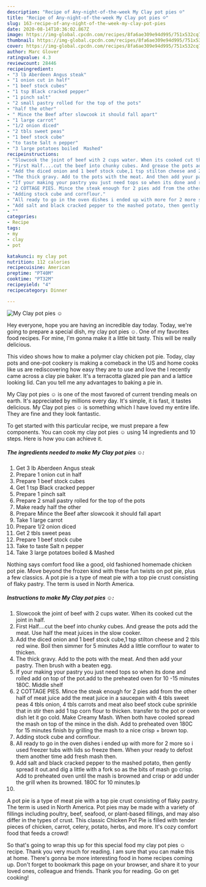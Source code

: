 ```yaml
---
description: "Recipe of Any-night-of-the-week My Clay pot pies ☺"
title: "Recipe of Any-night-of-the-week My Clay pot pies ☺"
slug: 163-recipe-of-any-night-of-the-week-my-clay-pot-pies
date: 2020-08-14T10:36:02.867Z
image: https://img-global.cpcdn.com/recipes/8fa6ae309e94d995/751x532cq70/my-clay-pot-pies-☺-recipe-main-photo.jpg
thumbnail: https://img-global.cpcdn.com/recipes/8fa6ae309e94d995/751x532cq70/my-clay-pot-pies-☺-recipe-main-photo.jpg
cover: https://img-global.cpcdn.com/recipes/8fa6ae309e94d995/751x532cq70/my-clay-pot-pies-☺-recipe-main-photo.jpg
author: Marc Glover
ratingvalue: 4.3
reviewcount: 28446
recipeingredient:
- "3 lb Aberdeen Angus steak"
- "1 onion cut in half"
- "1 beef stock cubes"
- "1 tsp Black cracked pepper"
- "1 pinch salt"
- "2 small pastry rolled for the top of the pots"
- "half the other"
- " Mince the Beef after slowcook it should fall apart"
- "1 large carrot"
- "1/2 onion diced"
- "2 tbls sweet peas"
- "1 beef stock cube"
- "to taste Salt n pepper"
- "3 large potatoes boiled  Mashed"
recipeinstructions:
- "Slowcook the joint of beef with 2 cups water. When its cooked cut the joint in half."
- "First Half....cut the beef into chunky cubes. And grease the pots add the meat. Use half the meat juices in the slow cooker."
- "Add the diced onion and 1 beef stock cube,1 tsp stilton cheese and 2 tbls red wine. Boil then simmer for 5 minutes Add a little cornflour to water to thicken."
- "The thick gravy. Add to the pots with the meat. And then add your pastry. Then brush with a beaten egg."
- "If your making your pastry you just need tops so when its done and rolled add on top of the pot.add to the preheated oven for 10 -15 minutes 180C. Middle shelf"
- "2 COTTAGE PIES. Mince the steak enough for 2 pies add from the other half of meat juice add the meat juice in a saucepan with 4 tbls sweet peas 4 tbls onion, 4 tbls carrots and meat also beef stock cube sprinkle that in stir then add 1 tsp corn flour to thicken. transfer to the pot or oven dish let it go cold. Make Creamy Mash. When both have cooled spread the mash on top of the mince in the dish. Add to preheated oven 180C for 15 minutes finish by grilling the mash to a nice crisp + brown top."
- "Adding stock cube and cornflour."
- "All ready to go in the oven dishes i ended up with more for 2 more so i used freezer tubs with lids so freeze them. When your ready to defost them another time add fresh mash then."
- "Add salt and black cracked pepper to the mashed potato, then gently spread it out.and dig a little with a fork so as the bits of mash go crisp. Add to preheated oven until the mash is browned and crisp or add under the grill when its browned. 180C for 10 minutes.lp"
- ""
categories:
- Recipe
tags:
- my
- clay
- pot

katakunci: my clay pot 
nutrition: 112 calories
recipecuisine: American
preptime: "PT40M"
cooktime: "PT32M"
recipeyield: "4"
recipecategory: Dinner

---
```



![My Clay pot pies ☺](https://img-global.cpcdn.com/recipes/8fa6ae309e94d995/751x532cq70/my-clay-pot-pies-☺-recipe-main-photo.jpg)

Hey everyone, hope you are having an incredible day today. Today, we're going to prepare a special dish, my clay pot pies ☺. One of my favorites food recipes. For mine, I'm gonna make it a little bit tasty. This will be really delicious.

This video shows how to make a polymer clay chicken pot pie. Today, clay pots and one-pot cookery is making a comeback in the US and home cooks like us are rediscovering how easy they are to use and love the I recently came across a clay pie baker. It&#39;s a terracotta glazed pie pan and a lattice looking lid. Can you tell me any advantages to baking a pie in.

My Clay pot pies ☺ is one of the most favored of current trending meals on earth. It's appreciated by millions every day. It's simple, it is fast, it tastes delicious. My Clay pot pies ☺ is something which I have loved my entire life. They are fine and they look fantastic.


To get started with this particular recipe, we must prepare a few components. You can cook my clay pot pies ☺ using 14 ingredients and 10 steps. Here is how you can achieve it.

<!--inarticleads1-->

##### The ingredients needed to make My Clay pot pies ☺:

1. Get 3 lb Aberdeen Angus steak
1. Prepare 1 onion cut in half
1. Prepare 1 beef stock cubes
1. Get 1 tsp Black cracked pepper
1. Prepare 1 pinch salt
1. Prepare 2 small pastry rolled for the top of the pots
1. Make ready half the other
1. Prepare  Mince the Beef after slowcook it should fall apart
1. Take 1 large carrot
1. Prepare 1/2 onion diced
1. Get 2 tbls sweet peas
1. Prepare 1 beef stock cube
1. Take to taste Salt n pepper
1. Take 3 large potatoes boiled &amp; Mashed


Nothing says comfort food like a good, old fashioned homemade chicken pot pie. Move beyond the frozen kind with these fun twists on pot pie, plus a few classics. A pot pie is a type of meat pie with a top pie crust consisting of flaky pastry. The term is used in North America. 

<!--inarticleads2-->

##### Instructions to make My Clay pot pies ☺:

1. Slowcook the joint of beef with 2 cups water. When its cooked cut the joint in half.
1. First Half....cut the beef into chunky cubes. And grease the pots add the meat. Use half the meat juices in the slow cooker.
1. Add the diced onion and 1 beef stock cube,1 tsp stilton cheese and 2 tbls red wine. Boil then simmer for 5 minutes Add a little cornflour to water to thicken.
1. The thick gravy. Add to the pots with the meat. And then add your pastry. Then brush with a beaten egg.
1. If your making your pastry you just need tops so when its done and rolled add on top of the pot.add to the preheated oven for 10 -15 minutes 180C. Middle shelf
1. 2 COTTAGE PIES. Mince the steak enough for 2 pies add from the other half of meat juice add the meat juice in a saucepan with 4 tbls sweet peas 4 tbls onion, 4 tbls carrots and meat also beef stock cube sprinkle that in stir then add 1 tsp corn flour to thicken. transfer to the pot or oven dish let it go cold. Make Creamy Mash. When both have cooled spread the mash on top of the mince in the dish. Add to preheated oven 180C for 15 minutes finish by grilling the mash to a nice crisp + brown top.
1. Adding stock cube and cornflour.
1. All ready to go in the oven dishes i ended up with more for 2 more so i used freezer tubs with lids so freeze them. When your ready to defost them another time add fresh mash then.
1. Add salt and black cracked pepper to the mashed potato, then gently spread it out.and dig a little with a fork so as the bits of mash go crisp. Add to preheated oven until the mash is browned and crisp or add under the grill when its browned. 180C for 10 minutes.lp
1. 


A pot pie is a type of meat pie with a top pie crust consisting of flaky pastry. The term is used in North America. Pot pies may be made with a variety of fillings including poultry, beef, seafood, or plant-based fillings, and may also differ in the types of crust. This classic Chicken Pot Pie is filled with tender pieces of chicken, carrot, celery, potato, herbs, and more. It&#39;s cozy comfort food that feeds a crowd! 

So that's going to wrap this up for this special food my clay pot pies ☺ recipe. Thank you very much for reading. I am sure that you can make this at home. There's gonna be more interesting food in home recipes coming up. Don't forget to bookmark this page on your browser, and share it to your loved ones, colleague and friends. Thank you for reading. Go on get cooking!

